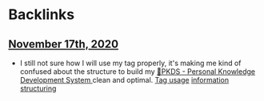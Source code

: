 
# Backlinks
## [November 17th, 2020](<November 17th, 2020.md>)
- I still not sure how I will use my tag properly, it's making me kind of confused about the structure to build my [🌱PKDS - Personal Knowledge Development System ](<🌱PKDS - Personal Knowledge Development System .md>) clean and optimal. [Tag usage](<Tag usage.md>) [information structuring](<information structuring.md>)

